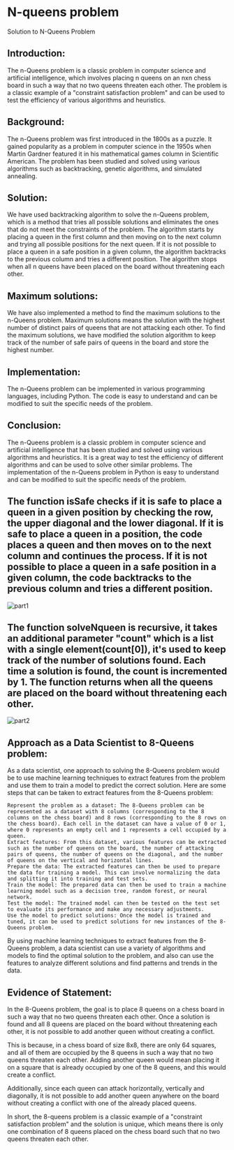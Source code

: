 # N-queens problem
Solution to N-Queens Problem

## Introduction:

The n-Queens problem is a classic problem in computer science and artificial intelligence, 
which involves placing n queens on an nxn chess board in such a way that no two queens threaten each other. 
The problem is a classic example of a "constraint satisfaction problem" and can be used to test the efficiency of various algorithms and 
heuristics.

## Background:

The n-Queens problem was first introduced in the 1800s as a puzzle. It gained popularity as a problem in computer science in the 1950s 
when Martin Gardner featured it in his mathematical games column in Scientific American. 
The problem has been studied and solved using various algorithms such as backtracking, genetic algorithms, and simulated annealing.

## Solution:

We have used backtracking algorithm to solve the n-Queens problem, which is a method that tries all possible solutions and 
eliminates the ones that do not meet the constraints of the problem. 
The algorithm starts by placing a queen in the first column and then moving on to the next column and trying all possible positions for the next queen. 
If it is not possible to place a queen in a safe position in a given column, the algorithm backtracks to the previous column and tries a different position. 
The algorithm stops when all n queens have been placed on the board without threatening each other.

## Maximum solutions:

We have also implemented a method to find the maximum solutions to the n-Queens problem. 
Maximum solutions means the solution with the highest number of distinct pairs of queens that are not attacking each other. 
To find the maximum solutions, we have modified the solution algorithm to keep track of the number of safe pairs of queens in the board and
store the highest number.

## Implementation:

The n-Queens problem can be implemented in various programming languages, including Python. 
The code is easy to understand and can be modified to suit the specific needs of the problem.

## Conclusion:

The n-Queens problem is a classic problem in computer science and artificial intelligence that has been studied and 
solved using various algorithms and heuristics. It is a great way to test the efficiency of different algorithms and can be used to solve other similar problems. 
The implementation of the n-Queens problem in Python is easy to understand and can be modified to suit the specific needs of the problem.

## The function isSafe checks if it is safe to place a queen in a given position by checking the row, the upper diagonal and the lower diagonal. If it is safe to place a queen in a position, the code places a queen and then moves on to the next column and continues the process. If it is not possible to place a queen in a safe position in a given column, the code backtracks to the previous column and tries a different position.

![part1](https://user-images.githubusercontent.com/91677608/213692589-734a7466-d37d-40b9-99ef-f136d487fe9d.png)

## The function solveNqueen is recursive, it takes an additional parameter "count" which is a list with a single element(count[0]), it's used to keep track of the number of solutions found. Each time a solution is found, the count is incremented by 1. The function returns when all the queens are placed on the board without threatening each other.

![part2](https://user-images.githubusercontent.com/91677608/213692920-3d1097c8-50da-4d25-b106-b599f416298f.png)



## Approach as a Data Scientist to 8-Queens problem:

As a data scientist, one approach to solving the 8-Queens problem would be to use machine learning techniques to extract features from the problem and use them to train a model to predict the correct solution.
Here are some steps that can be taken to extract features from the 8-Queens problem:

	Represent the problem as a dataset: The 8-Queens problem can be represented as a dataset with 8 columns (corresponding to the 8 columns on the chess board) and 8 rows (corresponding to the 8 rows on the chess board). Each cell in the dataset can have a value of 0 or 1, where 0 represents an empty cell and 1 represents a cell occupied by a queen.
	Extract features: From this dataset, various features can be extracted such as the number of queens on the board, the number of attacking pairs of queens, the number of queens on the diagonal, and the number of queens on the vertical and horizontal lines.
	Prepare the data: The extracted features can then be used to prepare the data for training a model. This can involve normalizing the data and splitting it into training and test sets.
	Train the model: The prepared data can then be used to train a machine learning model such as a decision tree, random forest, or neural network.
	Test the model: The trained model can then be tested on the test set to evaluate its performance and make any necessary adjustments.
	Use the model to predict solutions: Once the model is trained and tuned, it can be used to predict solutions for new instances of the 8-Queens problem.
By using machine learning techniques to extract features from the 8-Queens problem, a data scientist can use a variety of algorithms and models to find the optimal solution to the problem, and also can use the features to analyze different solutions and find patterns and trends in the data.


## Evidence of Statement:

In the 8-Queens problem, the goal is to place 8 queens on a chess board in such a way that no two queens threaten each other. 
Once a solution is found and all 8 queens are placed on the board without threatening each other, 
it is not possible to add another queen without creating a conflict.

This is because, in a chess board of size 8x8, there are only 64 squares, and all of them are occupied by the 8 queens in such a way that
no two queens threaten each other. Adding another queen would mean placing it on a square that is already occupied by one of the 8 queens,
and this would create a conflict.

Additionally, since each queen can attack horizontally, vertically and diagonally, 
it is not possible to add another queen anywhere on the board without creating a conflict with one of the already placed queens.

In short, the 8-queens problem is a classic example of a "constraint satisfaction problem" and the solution is unique, 
which means there is only one combination of 8 queens placed on the chess board such that no two queens threaten each other.
